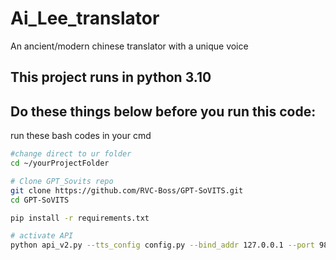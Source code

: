 # Ai_Lee_translator
 An ancient/modern chinese translator with a unique voice
## This project runs in python 3.10
## Do these things below before you run this code:
run these bash codes in your cmd
```bash
#change direct to ur folder
cd ~/yourProjectFolder

# Clone GPT_Sovits repo
git clone https://github.com/RVC-Boss/GPT-SoVITS.git
cd GPT-SoVITS

pip install -r requirements.txt

# activate API
python api_v2.py --tts_config config.py --bind_addr 127.0.0.1 --port 9880
```
